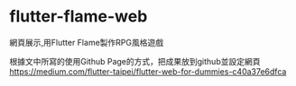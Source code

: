 # flutter-flame-web 
網頁展示,用Flutter Flame製作RPG風格遊戲


根據文中所寫的使用Github Page的方式，把成果放到github並設定網頁
https://medium.com/flutter-taipei/flutter-web-for-dummies-c40a37e6dfca
